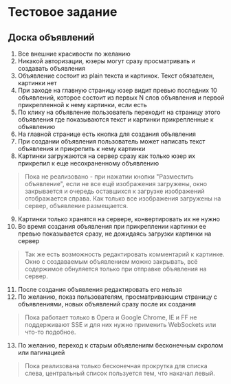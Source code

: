 Тестовое задание
================

Доска объявлений
----------------

1. Все внешние красивости по желанию
2. Никакой авторизации, юзеры могут сразу просматривать и создавать объявления
3. Объявление состоит из plain текста и картинок. Текст обязателен, картинки нет
4. При заходе на главную страницу юзер видит превью последних 10 объявлений, которое состоит из первых N слов объявления и первой прикрепленной к нему картинки, если есть
5. По клику на объявление пользователь переходит на страницу этого объявления где показываются текст и картинки прикрепленные к объявлению
6. На главной странице есть кнопка для создания объявления
7. При создании объявления пользователь может написать текст объявления и прикрепить к нему картинки
8. Картинки загружаются на сервер сразу как только юзер их прикрепил к еще несохраненному объявлению
 
  > Пока не реализовано - при нажатии кнопки "Разместить объявление", если не все ещё изображения загружены, окно закрывается и очередь оставшихся к загрузке изображений отображается справа. Как только все изображения загружены на сервер, объявление размещается.
9. Картинки только хранятся на сервере, конвертировать их не нужно
10. Во время создания объявления при прикреплении картинки ее превью показывается сразу, не дожидаясь загрузки картинки на сервер

  > Так же есть возможность редактировать комментарий к картинке. Окно с создаваемым объявлением можно закрывать, всё содержимое обнуляется только при отправке объявления на сервер.
11. После создания объявления редактировать его нельзя
12. По желанию, показ пользователям, просматривающим страницу с объявлениями, новых объявлений сразу после их создания

  > Пока работает только в Opera и Google Chrome, IE и FF не поддерживают SSE и для них нужно применить WebSockets или что-то подобное.
13. По желанию, переход к старым объявлениям бесконечным скролом или пагинацией

  > Пока реализована только бесконечная прокрутка для списка слева, центральный список пользуется тем, что накачал левый.
